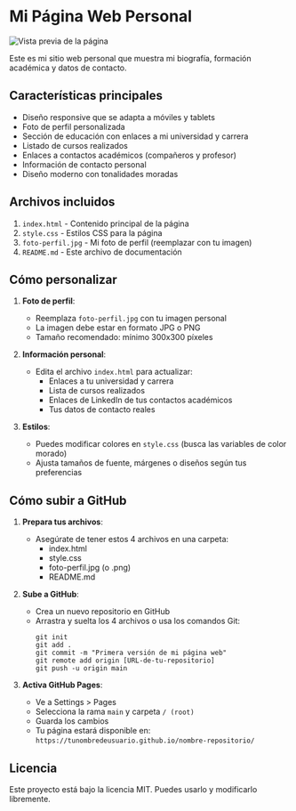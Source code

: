 # Mi Página Web Personal

![Vista previa de la página](priview.jpg)

Este es mi sitio web personal que muestra mi biografía, formación académica y datos de contacto.

## Características principales

- Diseño responsive que se adapta a móviles y tablets
- Foto de perfil personalizada
- Sección de educación con enlaces a mi universidad y carrera
- Listado de cursos realizados
- Enlaces a contactos académicos (compañeros y profesor)
- Información de contacto personal
- Diseño moderno con tonalidades moradas

## Archivos incluidos

1. `index.html` - Contenido principal de la página
2. `style.css` - Estilos CSS para la página
3. `foto-perfil.jpg` - Mi foto de perfil (reemplazar con tu imagen)
4. `README.md` - Este archivo de documentación

## Cómo personalizar

1. **Foto de perfil**:
   - Reemplaza `foto-perfil.jpg` con tu imagen personal
   - La imagen debe estar en formato JPG o PNG
   - Tamaño recomendado: mínimo 300x300 píxeles

2. **Información personal**:
   - Edita el archivo `index.html` para actualizar:
     - Enlaces a tu universidad y carrera
     - Lista de cursos realizados
     - Enlaces de LinkedIn de tus contactos académicos
     - Tus datos de contacto reales

3. **Estilos**:
   - Puedes modificar colores en `style.css` (busca las variables de color morado)
   - Ajusta tamaños de fuente, márgenes o diseños según tus preferencias

## Cómo subir a GitHub

1. **Prepara tus archivos**:
   - Asegúrate de tener estos 4 archivos en una carpeta:
     - index.html
     - style.css
     - foto-perfil.jpg (o .png)
     - README.md

2. **Sube a GitHub**:
   - Crea un nuevo repositorio en GitHub
   - Arrastra y suelta los 4 archivos o usa los comandos Git:
     ```
     git init
     git add .
     git commit -m "Primera versión de mi página web"
     git remote add origin [URL-de-tu-repositorio]
     git push -u origin main
     ```

3. **Activa GitHub Pages**:
   - Ve a Settings > Pages
   - Selecciona la rama `main` y carpeta `/ (root)`
   - Guarda los cambios
   - Tu página estará disponible en: `https://tunombredeusuario.github.io/nombre-repositorio/`

## Licencia

Este proyecto está bajo la licencia MIT. Puedes usarlo y modificarlo libremente.
